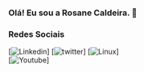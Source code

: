### Olá! Eu sou a Rosane Caldeira. 👋

### Redes Sociais
[![Linkedin](ttps://img.shields.io/badge/LinkedIn-0077B5?style=for-the-badge&logo=linkedin&logoColor=white)]
[![twitter](https://img.shields.io/badge/Twitter-1DA1F2?style=for-the-badge&logo=twitter&logoColor=white)]
[![Linux](https://img.shields.io/badge/Linux-FCC624?style=for-the-badge&logo=linux&logoColor=black)] </br>
[![Youtube](https://img.shields.io/badge/YouTube-FF0000?style=for-the-badge&logo=youtube&logoColor=white)]
